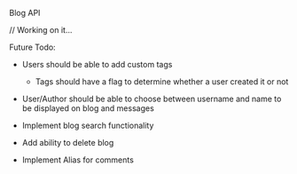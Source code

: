 Blog API

// Working on it...

Future Todo:

- Users should be able to add custom tags
  - Tags should have a flag to determine whether a user created it or not

- User/Author should be able to choose between username and name to be displayed on blog and messages
- Implement blog search functionality
- Add ability to delete blog

- Implement Alias for comments

